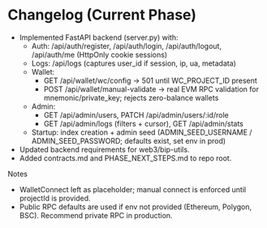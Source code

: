 # Changelog (Current Phase)

- Implemented FastAPI backend (server.py) with:
  - Auth: /api/auth/register, /api/auth/login, /api/auth/logout, /api/auth/me (HttpOnly cookie sessions)
  - Logs: /api/logs (captures user_id if session, ip, ua, metadata)
  - Wallet:
    - GET /api/wallet/wc/config → 501 until WC_PROJECT_ID present
    - POST /api/wallet/manual-validate → real EVM RPC validation for mnemonic/private_key; rejects zero-balance wallets
  - Admin:
    - GET /api/admin/users, PATCH /api/admin/users/:id/role
    - GET /api/admin/logs (filters + cursor), GET /api/admin/stats
  - Startup: index creation + admin seed (ADMIN_SEED_USERNAME / ADMIN_SEED_PASSWORD; defaults exist, set env in prod)
- Updated backend requirements for web3/bip-utils.
- Added contracts.md and PHASE_NEXT_STEPS.md to repo root.

Notes
- WalletConnect left as placeholder; manual connect is enforced until projectId is provided.
- Public RPC defaults are used if env not provided (Ethereum, Polygon, BSC). Recommend private RPC in production.